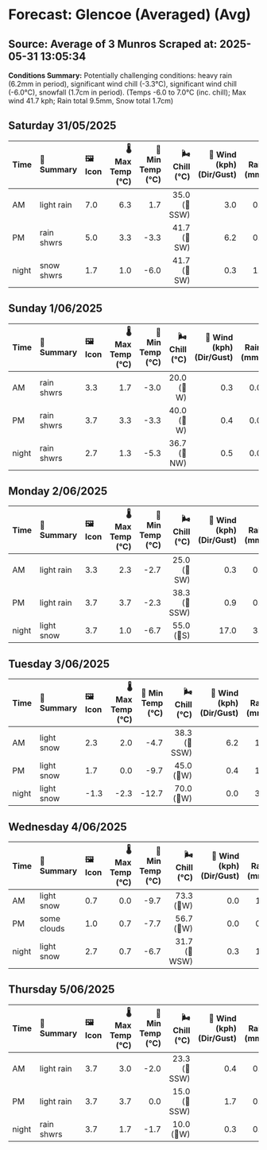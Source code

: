 # Forecast: Glencoe (Averaged) (Avg)
**Source:** Average of 3 Munros
**Scraped at:** 2025-05-31 13:05:34
---

**Conditions Summary:** Potentially challenging conditions: heavy rain (6.2mm in period), significant wind chill (-3.3°C), significant wind chill (-6.0°C), snowfall (1.7cm in period). (Temps -6.0 to 7.0°C (inc. chill); Max wind 41.7 kph; Rain total 9.5mm, Snow total 1.7cm)

## Saturday 31/05/2025
| **Time** | **📝 Summary** | **🖼️ Icon** | **🌡️ Max Temp (°C)** | **🥶 Min Temp (°C)** | **🌬️ Chill (°C)** | **💨 Wind (kph) (Dir/Gust)** | **💧 Rain (mm)** | **❄️ Snow (cm)** | **☁️ Cloud Base (m)** | **🧊 Freezing Lvl (m)** |
|:------- |:------- |:----- |--------------: |-------------: |-----------: |---------------------: |---------: |----------: |---------------: |----------------: |
| AM      | light rain | 7.0 | 6.3 | 1.7 | 35.0<br>(🧭SSW) | 3.0 | 0.0 | 366.7 | 2183.3 |
| PM      | rain shwrs | 5.0 | 3.3 | -3.3 | 41.7<br>(🧭SW) | 6.2 | 0.0 | 266.7 | 1866.7 |
| night   | snow shwrs | 1.7 | 1.0 | -6.0 | 41.7<br>(🧭SW) | 0.3 | 1.7 | 583.3 | 1250 |

## Sunday 1/06/2025
| **Time** | **📝 Summary** | **🖼️ Icon** | **🌡️ Max Temp (°C)** | **🥶 Min Temp (°C)** | **🌬️ Chill (°C)** | **💨 Wind (kph) (Dir/Gust)** | **💧 Rain (mm)** | **❄️ Snow (cm)** | **☁️ Cloud Base (m)** | **🧊 Freezing Lvl (m)** |
|:------- |:------- |:----- |--------------: |-------------: |-----------: |---------------------: |---------: |----------: |---------------: |----------------: |
| AM      | rain shwrs | 3.3 | 1.7 | -3.0 | 20.0<br>(🧭W) | 0.3 | 0.0 | 350 | 1300 |
| PM      | rain shwrs | 3.7 | 3.3 | -3.3 | 40.0<br>(🧭W) | 0.4 | 0.0 | 1433.3 | 1600 |
| night   | rain shwrs | 2.7 | 1.3 | -5.3 | 36.7<br>(🧭NW) | 0.5 | 0.0 | 366.7 | 1300 |

## Monday 2/06/2025
| **Time** | **📝 Summary** | **🖼️ Icon** | **🌡️ Max Temp (°C)** | **🥶 Min Temp (°C)** | **🌬️ Chill (°C)** | **💨 Wind (kph) (Dir/Gust)** | **💧 Rain (mm)** | **❄️ Snow (cm)** | **☁️ Cloud Base (m)** | **🧊 Freezing Lvl (m)** |
|:------- |:------- |:----- |--------------: |-------------: |-----------: |---------------------: |---------: |----------: |---------------: |----------------: |
| AM      | light rain | 3.3 | 2.3 | -2.7 | 25.0<br>(🧭SW) | 0.3 | 0.0 | 583.3 | 1350 |
| PM      | light rain | 3.7 | 3.7 | -2.3 | 38.3<br>(🧭SSW) | 0.9 | 0.0 | 650 | 1683.3 |
| night   | light snow | 3.7 | 1.0 | -6.7 | 55.0<br>(🧭S) | 17.0 | 3.7 | 283.3 | 1716.7 |

## Tuesday 3/06/2025
| **Time** | **📝 Summary** | **🖼️ Icon** | **🌡️ Max Temp (°C)** | **🥶 Min Temp (°C)** | **🌬️ Chill (°C)** | **💨 Wind (kph) (Dir/Gust)** | **💧 Rain (mm)** | **❄️ Snow (cm)** | **☁️ Cloud Base (m)** | **🧊 Freezing Lvl (m)** |
|:------- |:------- |:----- |--------------: |-------------: |-----------: |---------------------: |---------: |----------: |---------------: |----------------: |
| AM      | light snow | 2.3 | 2.0 | -4.7 | 38.3<br>(🧭SSW) | 6.2 | 1.3 | 200 | 1466.7 |
| PM      | light snow | 1.7 | 0.0 | -9.7 | 45.0<br>(🧭W) | 0.4 | 1.7 | 300 | 1316.7 |
| night   | light snow | -1.3 | -2.3 | -12.7 | 70.0<br>(🧭W) | 0.0 | 3.0 | 300 | 700 |

## Wednesday 4/06/2025
| **Time** | **📝 Summary** | **🖼️ Icon** | **🌡️ Max Temp (°C)** | **🥶 Min Temp (°C)** | **🌬️ Chill (°C)** | **💨 Wind (kph) (Dir/Gust)** | **💧 Rain (mm)** | **❄️ Snow (cm)** | **☁️ Cloud Base (m)** | **🧊 Freezing Lvl (m)** |
|:------- |:------- |:----- |--------------: |-------------: |-----------: |---------------------: |---------: |----------: |---------------: |----------------: |
| AM      | light snow | 0.7 | 0.0 | -9.7 | 73.3<br>(🧭W) | 0.0 | 1.7 | 250 | 1100 |
| PM      | some clouds | 1.0 | 0.7 | -7.7 | 56.7<br>(🧭W) | 0.0 | 0.0 | 383.3 | 1200 |
| night   | light snow | 2.7 | 0.7 | -6.7 | 31.7<br>(🧭WSW) | 0.3 | 1.0 | 566.7 | 1266.7 |

## Thursday 5/06/2025
| **Time** | **📝 Summary** | **🖼️ Icon** | **🌡️ Max Temp (°C)** | **🥶 Min Temp (°C)** | **🌬️ Chill (°C)** | **💨 Wind (kph) (Dir/Gust)** | **💧 Rain (mm)** | **❄️ Snow (cm)** | **☁️ Cloud Base (m)** | **🧊 Freezing Lvl (m)** |
|:------- |:------- |:----- |--------------: |-------------: |-----------: |---------------------: |---------: |----------: |---------------: |----------------: |
| AM      | light rain | 3.7 | 3.0 | -2.0 | 23.3<br>(🧭SSW) | 0.4 | 0.0 | 316.7 | 1550 |
| PM      | light rain | 3.7 | 3.7 | 0.0 | 15.0<br>(🧭SSW) | 1.7 | 0.0 | 300 | 1700 |
| night   | rain shwrs | 3.7 | 1.7 | -1.7 | 10.0<br>(🧭W) | 0.3 | 0.0 | 450 | 1650 |